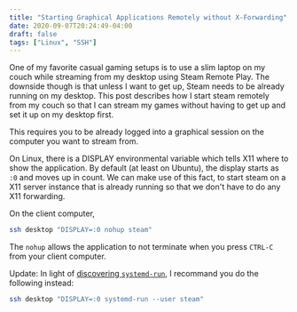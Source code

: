 ```yaml
---
title: "Starting Graphical Applications Remotely without X-Forwarding"
date: 2020-09-07T20:24:49-04:00
draft: false
tags: ["Linux", "SSH"]
---
```


One of my favorite casual gaming setups is to use a slim laptop on my couch while streaming from my desktop using Steam Remote Play.  The downside though is that unless I want to get up, Steam needs to be already running on my desktop. This post describes how I start steam remotely from my couch so that I can stream my games without having to get up and set it up on my desktop first.

This requires you to be already logged into a graphical session on the computer you want to stream from. 

On Linux, there is a DISPLAY environmental variable which tells X11 where to show the application. By default (at least on Ubuntu), the display starts as `:0` and moves up in count. We can make use of this fact, to start steam on a X11 server instance that is already running so that we don't have to do any X11 forwarding.

On the client computer,

```bash
ssh desktop "DISPLAY=:0 nohup steam"
```

The `nohup` allows the application to not terminate when you press `CTRL-C` from your client computer.

Update: In light of [discovering `systemd-run`](/blog/launchappsthroughterminal/), I recommand you
do the following instead:

```bash
ssh desktop "DISPLAY=:0 systemd-run --user steam"
```
